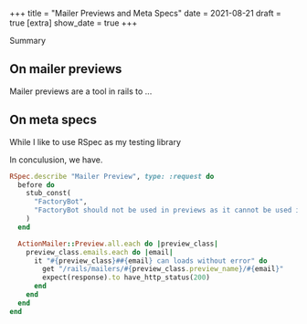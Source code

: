 +++
title = "Mailer Previews and Meta Specs"
date = 2021-08-21
draft = true
[extra]
show_date = true
+++

Summary

## On mailer previews

Mailer previews are a tool in rails to ...

## On meta specs

While I like to use RSpec as my testing library

In conculusion, we have.

```ruby
RSpec.describe "Mailer Preview", type: :request do
  before do
    stub_const(
      "FactoryBot",
      "FactoryBot should not be used in previews as it cannot be used in production"
    )
  end

  ActionMailer::Preview.all.each do |preview_class|
    preview_class.emails.each do |email|
      it "#{preview_class}##{email} can loads without error" do
        get "/rails/mailers/#{preview_class.preview_name}/#{email}"
        expect(response).to have_http_status(200)
      end
    end
  end
end
```
